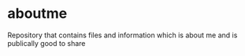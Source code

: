 # aboutme
Repository that contains files and information which is about me and is publically good to share
